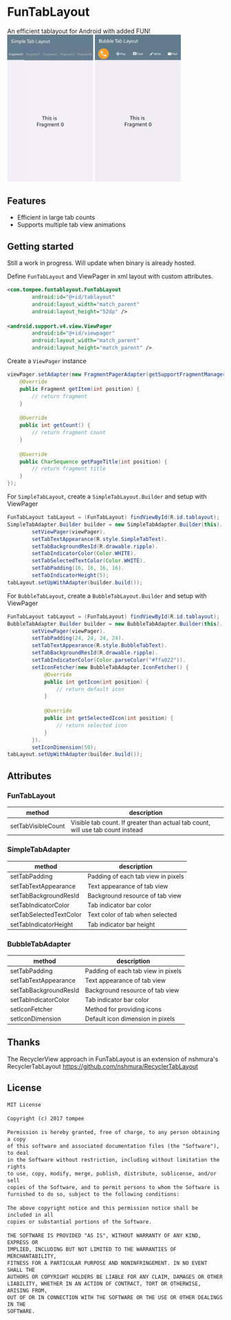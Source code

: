 # FunTabLayout

An efficient tablayout for Android with added FUN!
<br>
<img src="assets/simple.gif" width="200">
<img src="assets/bubble.gif" width="200">

## Features
- Efficient in large tab counts
- Supports multiple tab view animations

## Getting started
Still a work in progress. Will update when binary is already hosted.

Define `FunTabLayout` and ViewPager in xml layout with custom attributes.
```xml
<com.tompee.funtablayout.FunTabLayout
        android:id="@+id/tablayout"
        android:layout_width="match_parent"
        android:layout_height="52dp" />
        
<android.support.v4.view.ViewPager
        android:id="@+id/viewpager"
        android:layout_width="match_parent"
        android:layout_height="match_parent" />
```

Create a `ViewPager` instance
```java
viewPager.setAdapter(new FragmentPagerAdapter(getSupportFragmentManager()) {
    @Override
    public Fragment getItem(int position) {
        // return fragment
    }

    @Override
    public int getCount() {
        // return fragment count
    }

    @Override
    public CharSequence getPageTitle(int position) {
        // return fragment title
    }
});
```

For `SimpleTabLayout`, create a `SimpleTabLayout.Builder` and setup with ViewPager
```java
FunTabLayout tabLayout = (FunTabLayout) findViewById(R.id.tablayout);
SimpleTabAdapter.Builder builder = new SimpleTabAdapter.Builder(this).
        setViewPager(viewPager).
        setTabTextAppearance(R.style.SimpleTabText).
        setTabBackgroundResId(R.drawable.ripple).
        setTabIndicatorColor(Color.WHITE).
        setTabSelectedTextColor(Color.WHITE).
        setTabPadding(16, 16, 16, 16).
        setTabIndicatorHeight(5);
tabLayout.setUpWithAdapter(builder.build());
```

For `BubbleTabLayout`, create a `BubbleTabLayout.Builder` and setup with ViewPager
```java
FunTabLayout tabLayout = (FunTabLayout) findViewById(R.id.tablayout);
BubbleTabAdapter.Builder builder = new BubbleTabAdapter.Builder(this).
        setViewPager(viewPager).
        setTabPadding(24, 24, 24, 24).
        setTabTextAppearance(R.style.BubbleTabText).
        setTabBackgroundResId(R.drawable.ripple).
        setTabIndicatorColor(Color.parseColor("#ffa022")).
        setIconFetcher(new BubbleTabAdapter.IconFetcher() {
            @Override
            public int getIcon(int position) {
                // return default icon
            }

            @Override
            public int getSelectedIcon(int position) {
                // return selected icon
            }
        }).
        setIconDimension(50);
tabLayout.setUpWithAdapter(builder.build());
```

## Attributes
### FunTabLayout
| method  | description |
| ------------- | ------------- |
| setTabVisibleCount | Visible tab count. If greater than actual tab count, will use tab count instead |

### SimpleTabAdapter
| method  | description |
| ------------- | ------------- |
| setTabPadding           | Padding of each tab view in pixels |
| setTabTextAppearance    | Text appearance of tab view |
| setTabBackgroundResId   | Background resource of tab view |
| setTabIndicatorColor    | Tab indicator bar color |
| setTabSelectedTextColor | Text color of tab when selected |
| setTabIndicatorHeight   | Tab indicator bar height |

### BubbleTabAdapter
| method  | description |
| ------------- | ------------- |
| setTabPadding           | Padding of each tab view in pixels |
| setTabTextAppearance    | Text appearance of tab view |
| setTabBackgroundResId   | Background resource of tab view |
| setTabIndicatorColor    | Tab indicator bar color |
| setIconFetcher          | Method for providing icons |
| setIconDimension        | Default icon dimension in pixels |


## Thanks
The RecyclerView approach in FunTabLayout is an extension of nshmura's RecyclerTabLayout
https://github.com/nshmura/RecyclerTabLayout

## License
```
MIT License

Copyright (c) 2017 tompee

Permission is hereby granted, free of charge, to any person obtaining a copy
of this software and associated documentation files (the "Software"), to deal
in the Software without restriction, including without limitation the rights
to use, copy, modify, merge, publish, distribute, sublicense, and/or sell
copies of the Software, and to permit persons to whom the Software is
furnished to do so, subject to the following conditions:

The above copyright notice and this permission notice shall be included in all
copies or substantial portions of the Software.

THE SOFTWARE IS PROVIDED "AS IS", WITHOUT WARRANTY OF ANY KIND, EXPRESS OR
IMPLIED, INCLUDING BUT NOT LIMITED TO THE WARRANTIES OF MERCHANTABILITY,
FITNESS FOR A PARTICULAR PURPOSE AND NONINFRINGEMENT. IN NO EVENT SHALL THE
AUTHORS OR COPYRIGHT HOLDERS BE LIABLE FOR ANY CLAIM, DAMAGES OR OTHER
LIABILITY, WHETHER IN AN ACTION OF CONTRACT, TORT OR OTHERWISE, ARISING FROM,
OUT OF OR IN CONNECTION WITH THE SOFTWARE OR THE USE OR OTHER DEALINGS IN THE
SOFTWARE.
```
